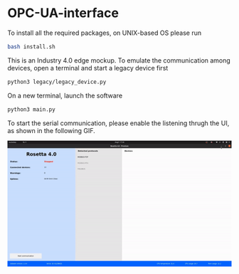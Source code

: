 # OPC-UA-interface

To install all the required packages, on UNIX-based OS please run
```bash
bash install.sh
```

This is an Industry 4.0 edge mockup. To emulate the communication among devices, open a terminal and start a legacy device first
```bash
python3 legacy/legacy_device.py
```

On a new terminal, launch the software
```bash
python3 main.py
```
To start the serial communication, please enable the listening thrugh the UI, as shown in the following GIF.

<p align="center">
  <img src="/media/demo.gif">
  </p>
